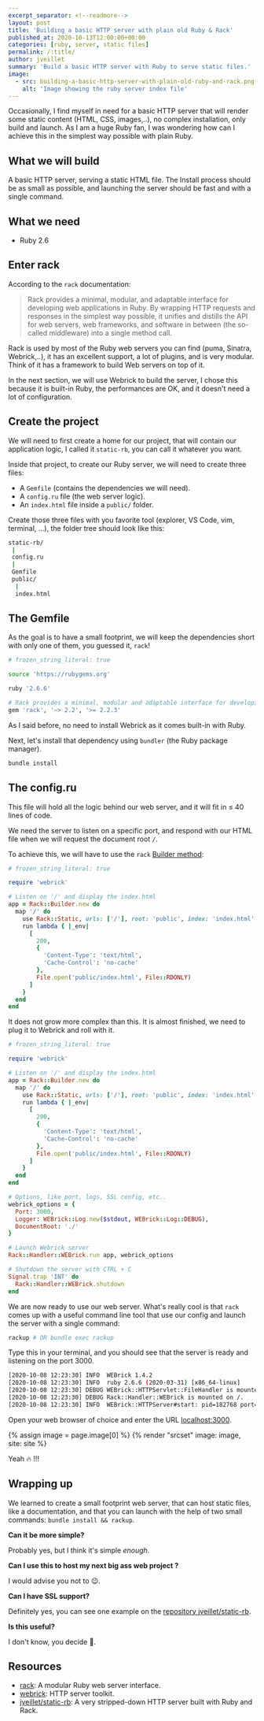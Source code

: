 ```yaml
---
excerpt_separator: <!--readmore-->
layout: post
title: 'Building a basic HTTP server with plain old Ruby & Rack'
published_at: 2020-10-13T12:00:00+00:00
categories: [ruby, server, static files]
permalink: /:title/
author: jveillet
summary: 'Build a basic HTTP server with Ruby to serve static files.'
image:
  - src: building-a-basic-http-server-with-plain-old-ruby-and-rack.png
    alt: 'Image showing the ruby server index file'
---
```


Occasionally, I find myself in need for a basic HTTP server that will render some static content (HTML, CSS, images,..), no complex installation, only build and launch. As I am a huge Ruby fan, I was wondering how can I achieve this in the simplest way possible with plain Ruby.

## What we will build

A basic HTTP server, serving a static HTML file. The Install process should be as small as possible, and launching the server should be fast and with a single command.

<!--readmore-->

## What we need

- Ruby 2.6

## Enter rack

According to the `rack` documentation:

> Rack provides a minimal, modular, and adaptable interface for developing web applications in Ruby. By wrapping HTTP requests and responses in the simplest way possible, it unifies and distills the API for web servers, web frameworks, and software in between (the so-called middleware) into a single method call.

Rack is used by most of the Ruby web servers you can find (puma, Sinatra, Webrick,..), it has an excellent support, a lot of plugins, and is very modular. Think of it has a framework to build Web servers on top of it.

In the next section, we will use Webrick to build the server, I chose this because it is built-in Ruby, the performances are OK, and it doesn't need a lot of configuration.

## Create the project

We will need to first create a home for our project, that will contain our application logic, I called it `static-rb`, you can call it whatever you want.

Inside that project, to create our Ruby server, we will need to create three files:

- A `Gemfile` (contains the dependencies we will need).
- A `config.ru` file (the web server logic).
- An `index.html` file inside a `public/` folder.

Create those three files with you favorite tool (explorer, VS Code, vim, terminal, ...), the folder tree should look like this:

```bash
static-rb/
 |
 config.ru
 |
 Gemfile
 public/
  |
  index.html
```

## The Gemfile

As the goal is to have a small footprint, we will keep the dependencies short with only one of them, you guessed it, `rack`!

```bash
# frozen_string_literal: true

source 'https://rubygems.org'

ruby '2.6.6'

# Rack provides a minimal, modular and adaptable interface for developing web applications in Ruby
gem 'rack', '~> 2.2', '>= 2.2.3'
```

As I said before, no need to install Webrick as it comes built-in with Ruby.

Next, let's install that dependency using `bundler` (the Ruby package manager).

```bash
bundle install
```

## The config.ru

This file will hold all the logic behind our web server, and it will fit in ≤ 40 lines of code.

We need the server to listen on a specific port, and respond with our HTML file when we will request the document root `/`.

To achieve this, we will have to use the `rack` [Builder method](https://www.rubydoc.info/github/rack/rack/master/Rack/Builder):

```ruby
# frozen_string_literal: true

require 'webrick'

# Listen on '/' and display the index.html
app = Rack::Builder.new do
  map '/' do
    use Rack::Static, urls: ['/'], root: 'public', index: 'index.html'
    run lambda { |_env|
      [
        200,
        {
          'Content-Type': 'text/html',
          'Cache-Control': 'no-cache'
        },
        File.open('public/index.html', File::RDONLY)
      ]
    }
  end
end
```

It does not grow more complex than this. It is almost finished, we need to plug it to Webrick and roll with it.

```ruby
# frozen_string_literal: true

require 'webrick'

# Listen on '/' and display the index.html
app = Rack::Builder.new do
  map '/' do
    use Rack::Static, urls: ['/'], root: 'public', index: 'index.html'
    run lambda { |_env|
      [
        200,
        {
          'Content-Type': 'text/html',
          'Cache-Control': 'no-cache'
        },
        File.open('public/index.html', File::RDONLY)
      ]
    }
  end
end

# Options, like port, logs, SSL config, etc..
webrick_options = {
  Port: 3000,
  Logger: WEBrick::Log.new($stdout, WEBrick::Log::DEBUG),
  DocumentRoot: './'
}

# Launch Webrick server
Rack::Handler::WEBrick.run app, webrick_options

# Shutdown the server with CTRL + C
Signal.trap 'INT' do
  Rack::Handler::WEBrick.shutdown
end
```

We are now ready to use our web server. What's really cool is that `rack` comes up with a useful command line tool that use our config and launch the server with a single command:

```bash
rackup # OR bundle exec rackup
```

Type this in your terminal, and you should see that the server is ready and listening on the port 3000.

```bash
[2020-10-08 12:23:30] INFO  WEBrick 1.4.2
[2020-10-08 12:23:30] INFO  ruby 2.6.6 (2020-03-31) [x86_64-linux]
[2020-10-08 12:23:30] DEBUG WEBrick::HTTPServlet::FileHandler is mounted on /.
[2020-10-08 12:23:30] DEBUG Rack::Handler::WEBrick is mounted on /.
[2020-10-08 12:23:30] INFO  WEBrick::HTTPServer#start: pid=182768 port=3000
```

Open your web browser of choice and enter the URL [localhost:3000](http://localhost:3000).

{% assign image =  page.image[0] %}
{% render "srcset" image: image, site: site %}

Yeah 🔥 !!!

## Wrapping up

We learned to create a small footprint web server, that can host static files, like a documentation, and that you can launch with the help of two small commands: `bundle install && rackup`.

**Can it be more simple?**

Probably yes, but I think it's simple *enough*.

**Can I use this to host my next big ass web project ?**

I would advise you not to 😉.

**Can I have SSL support?**

Definitely yes, you can see one example on the [repository jveillet/static-rb](https://github.com/jveillet/static-rb).

**Is this useful?**

I don't know, you decide 🙂.

## Resources

- [rack](https://github.com/rack/rack): A modular Ruby web server interface.
- [webrick](https://github.com/ruby/webrick): HTTP server toolkit.
- [jveillet/static-rb](https://github.com/jveillet/static-rb): A very stripped-down HTTP server built with Ruby and Rack.
